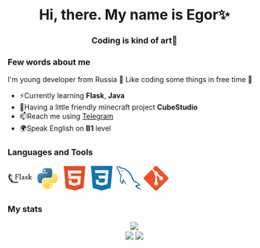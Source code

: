 <div id="header" align="center">
  <h1>Hi, there. My name is Egor✨</h1>
  <h3>Coding is kind of art🎥</h3>
  <a href="https://t.me/fadegor05">
  <!--<img src="https://img.shields.io/badge/-telegram-red?color=white&logo=telegram&logoColor=black" alt="Telegram Badge"/>-->
  </a>
</div>
<div id="about_me">
  <h3>Few words about me</h3>
  I'm young developer from Russia 🔭 Like coding some things in free time 📅
  <ul>
  <li>⚡Currently learning <b>Flask</b>, <b>Java</b></li>
  <li>🌱Having a little friendly minecraft project <b>CubeStudio</b></li>
  <li>📫Reach me using <a href="https://t.me/fadegor05">Telegram</a></li>
  <li>🌍Speak English on <b>B1</b> level</li>
</ul>
</div>
<div id="languages_and_tools">
  <h3>Languages and Tools</h3>
  <img src="https://github.com/devicons/devicon/blob/master/icons/flask/flask-original-wordmark.svg" alt="Flask" width=50 height=50>
  <img src="https://raw.githubusercontent.com/devicons/devicon/1119b9f84c0290e0f0b38982099a2bd027a48bf1/icons/python/python-original.svg" alt="Python" width=50 height=50>
  <img src="https://raw.githubusercontent.com/devicons/devicon/1119b9f84c0290e0f0b38982099a2bd027a48bf1/icons/html5/html5-plain.svg" alt="HTML" width=50 height=50>
  <img src="https://raw.githubusercontent.com/devicons/devicon/1119b9f84c0290e0f0b38982099a2bd027a48bf1/icons/css3/css3-plain.svg" alt="CSS" width=50 height=50>
  <img src="https://raw.githubusercontent.com/devicons/devicon/1119b9f84c0290e0f0b38982099a2bd027a48bf1/icons/mysql/mysql-plain.svg" alt="MySQL" width=50 height=50>
  <img src="https://raw.githubusercontent.com/devicons/devicon/1119b9f84c0290e0f0b38982099a2bd027a48bf1/icons/git/git-plain.svg" alt="Git" width=50 height=50>
</div>
<div id="languages_and_tools">
  <h3>My stats</h3>
  <div align="center">
  <img src="http://github-profile-summary-cards.vercel.app/api/cards/profile-details?username=fadegor05&theme=github_dark">
  </div>
  <div align="center">
  <img src="http://github-profile-summary-cards.vercel.app/api/cards/most-commit-language?username=fadegor05&theme=github_dark">
  <img src="http://github-profile-summary-cards.vercel.app/api/cards/stats?username=fadegor05&theme=github_dark">
  </div>
</div>



